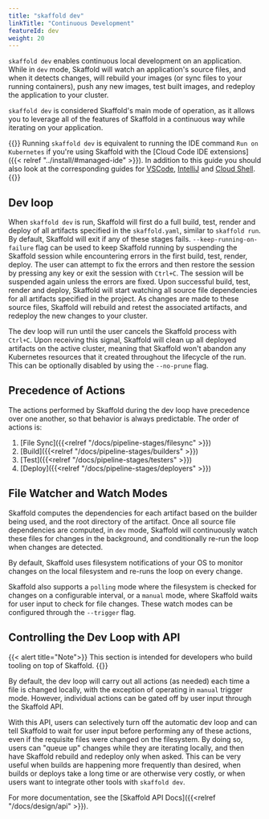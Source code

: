 ```yaml
---
title: "skaffold dev"
linkTitle: "Continuous Development"
featureId: dev
weight: 20
---
```


`skaffold dev` enables continuous local development on an application.
While in `dev` mode, Skaffold will watch an application's source files, and when it detects changes,
will rebuild your images (or sync files to your running containers), push any new images, test built images, and redeploy the application to your cluster.

`skaffold dev` is considered Skaffold's main mode of operation, as it allows you
to leverage all of the features of Skaffold in a continuous way while iterating
on your application.

{{<alert title="💡 Tip">}}
Running `skaffold dev` is equivalent to running the IDE command `Run on Kubernetes` if you're using Skaffold with the [Cloud Code IDE extensions]({{< relref "../install/#managed-ide" >}}). In addition to this guide you should also look at the corresponding guides for [VSCode](https://cloud.google.com/code/docs/vscode/running-an-application), [IntelliJ](https://cloud.google.com/code/docs/intellij/deploying-a-k8-app) and [Cloud Shell](https://ide.cloud.google.com/?walkthrough_tutorial_url=https%3A%2F%2Fwalkthroughs.googleusercontent.com%2Fcontent%2Fgke_cloud_code_create_app%2Fgke_cloud_code_create_app.md).
{{</alert>}}

## Dev loop

When `skaffold dev` is run, Skaffold will first do a full build, test, render and deploy of all artifacts specified in the `skaffold.yaml`, similar to `skaffold run`. By default, Skaffold will exit if any of these stages fails. ``--keep-running-on-failure`` flag can be used to keep Skaffold running by suspending the Skaffold session while encountering errors in the first build, test, render, deploy. The user can attempt to fix the errors and then restore the session by pressing any key or exit the session with ``Ctrl+C``. The session will be suspended again unless the errors are fixed. Upon successful build, test, render and deploy, Skaffold will start watching all source file dependencies for all artifacts specified in the project. As changes are made to these source files, Skaffold will rebuild and retest the associated artifacts, and redeploy the new changes to your cluster.

The dev loop will run until the user cancels the Skaffold process with `Ctrl+C`. Upon receiving this signal, Skaffold will clean up all deployed artifacts on the active cluster, meaning that Skaffold won't abandon any Kubernetes resources that it created throughout the lifecycle of the run. This can be optionally disabled by using the `--no-prune` flag.

## Precedence of Actions

The actions performed by Skaffold during the dev loop have precedence over one another, so that behavior is always predictable. The order of actions is:

1. [File Sync]({{<relref "/docs/pipeline-stages/filesync" >}})
1. [Build]({{<relref "/docs/pipeline-stages/builders" >}})
1. [Test]({{<relref "/docs/pipeline-stages/testers" >}})
1. [Deploy]({{<relref "/docs/pipeline-stages/deployers" >}})

## File Watcher and Watch Modes

Skaffold computes the dependencies for each artifact based on the builder being used, and the root directory of the artifact. Once all source file dependencies are computed, in `dev` mode, Skaffold will continuously watch these files for changes in the background, and conditionally re-run the loop when changes are detected.

By default, Skaffold uses filesystem notifications of your OS to monitor changes
on the local filesystem and re-runs the loop on every change.

Skaffold also supports a `polling` mode where the filesystem is checked for
changes on a configurable interval, or a `manual` mode, where Skaffold waits for
user input to check for file changes. These watch modes can be configured
through the `--trigger` flag.

## Controlling the Dev Loop with API

{{< alert title="Note">}}
This section is intended for developers who build tooling on top of Skaffold.
{{</alert>}}

By default, the dev loop will carry out all actions (as needed) each time a file is changed locally, with the exception of operating in `manual` trigger mode. However, individual actions can be gated off by user input through the Skaffold API.

With this API, users can selectively turn off the automatic dev loop and can tell Skaffold to wait for user input before performing any of these actions, even if the requisite files were changed on the filesystem. By doing so, users can "queue up" changes while they are iterating locally, and then have Skaffold rebuild and redeploy only when asked. This can be very useful when builds are happening more frequently than desired, when builds or deploys take a long time or are otherwise very costly, or when users want to integrate other tools with `skaffold dev`.

For more documentation, see the [Skaffold API Docs]({{<relref "/docs/design/api" >}}).
